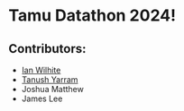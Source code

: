 # Tamu Datathon 2024!

## Contributors:
 - [Ian Wilhite](https://www.linkedin.com/in/ian-wilhite/)
 - [Tanush Yarram](https://www.linkedin.com/in/tanushyarram/)
 - Joshua Matthew
 - James Lee

   
